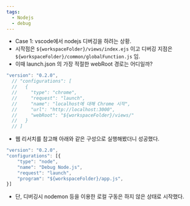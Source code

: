 ```yaml
---
tags:
  - Nodejs
  - debug
---
```

- Case 1: vscode에서 nodejs 디버깅을 하려는 상황.
- 시작점은 `${workspaceFolder}/views/index.ejs` 이고 디버깅 지점은 `${workspaceFolder}/common/globalFunction.js` 임.
- 이때 launch.json 의 가장 적절한 webRoot 경로는 어디일까?

```js
"version": "0.2.0", 
  // "configurations": [  
  //   {  
  //     "type": "chrome",  
  //     "request": "launch",    
  //     "name": "localhost에 대해 Chrome 시작",  
  //     "url": "http://localhost:3000",  
  //     "webRoot": "${workspaceFolder}/views/"  
  //   }  
  // ]

```

- 웹 리서치를 참고해 아래와 같은 구성으로 실행해봤더니 성공했다.

```js
"version": "0.2.0",
"configurations": [{
    "type": "node",
    "name": "Debug Node.js",
    "request": "launch",
    "program": "${workspaceFolder}/app.js",
}]
```

- 단, 디버깅시 nodemon 등을 이용한 로컬 구동은 하지 않은 상태로 시작했다.